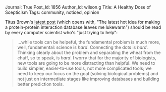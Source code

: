 Journal: True
Post_Id: 1856
Author_Id: wilson.g
Title: A Healthy Dose of Scepticism
Tags: community, noticed, opinion

<p>Titus Brown's <a href="http://ivory.idyll.org/blog/dec-08/its-not-the-tools-folks.html">latest post</a> (which opens with, "The latest hot idea for making a protein-protein interaction database leaves me lukewarm") should be read by every computer scientist who's "just trying to help":</p>
<blockquote><p>...while tools can be helpeful, the fundamental problem is much more, well, fundamental: science is <em>hard</em>.  Connecting the dots is <em>hard</em>.  Thinking clearly about the problem and separating the wheat from the chaff, so to speak, is <em>hard</em>.  I worry that for the majority of biologists, new tools are going to be more distracting than helpful.  We need to build simpler, easier-to-use tools, not more complicated tools; we need to keep our focus on the goal (solving biological problems) and not just on intermediate stages like improving databases and building better prediction tools.</p></blockquote>
